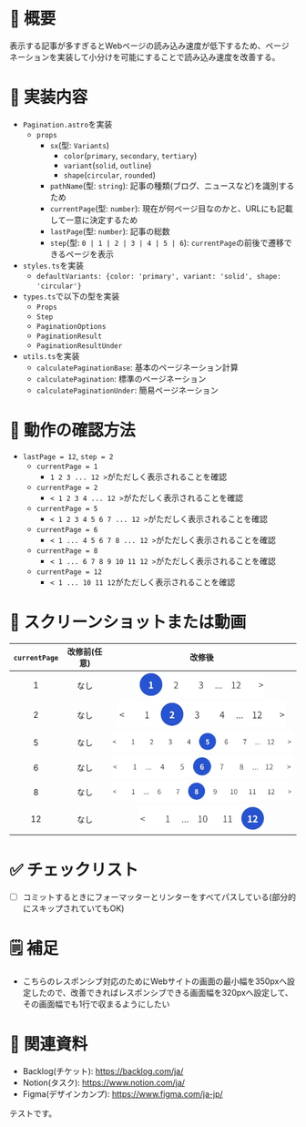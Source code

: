 <!-- PRを作成する際のテンプレートです。各項目に例を記載しておりますので、状況に合わせて変更してください。 -->

<!-- PRのタイトル -->
<!-- feat/ページネーションのコンポーネントを実装 -->

# 📝 概要

表示する記事が多すぎるとWebページの読み込み速度が低下するため、ページネーションを実装して小分けを可能にすることで読み込み速度を改善する。

# 🔧 実装内容

- `Pagination.astro`を実装
  - `props`
    - `sx`(型: `Variants`)
      - `color`(`primary`, `secondary`, `tertiary`)
      - `variant`(`solid`, `outline`)
      - `shape`(`circular`, `rounded`)
    - `pathName`(型: `string`): 記事の種類(ブログ、ニュースなど)を識別するため
    - `currentPage`(型: `number`): 現在が何ページ目なのかと、URLにも記載して一意に決定するため
    - `lastPage`(型: `number`): 記事の総数
    - `step`(型: `0 | 1 | 2 | 3 | 4 | 5 | 6`): `currentPage`の前後で遷移できるページを表示
- `styles.ts`を実装
  - `defaultVariants: {color: 'primary', variant: 'solid', shape: 'circular'}`
- `types.ts`で以下の型を実装
  - `Props`
  - `Step`
  - `PaginationOptions`
  - `PaginationResult`
  - `PaginationResultUnder`
- `utils.ts`を実装
  - `calculatePaginationBase`: 基本のページネーション計算
  - `calculatePagination`: 標準のページネーション
  - `calculatePaginationUnder`: 簡易ページネーション

# 🧪 動作の確認方法

- `lastPage = 12`, `step = 2`
  - `currentPage = 1`
    - `1 2 3 ... 12 >`がただしく表示されることを確認
  - `currentPage = 2`
    - `< 1 2 3 4 ... 12 >`がただしく表示されることを確認
  - `currentPage = 5`
    - `< 1 2 3 4 5 6 7 ... 12 >`がただしく表示されることを確認
  - `currentPage = 6`
    - `< 1 ... 4 5 6 7 8 ... 12 >`がただしく表示されることを確認
  - `currentPage = 8`
    - `< 1 ... 6 7 8 9 10 11 12 >`がただしく表示されることを確認
  - `currentPage = 12`
    - `< 1 ... 10 11 12`がただしく表示されることを確認

# 📸 スクリーンショットまたは動画

<!-- 簡素版
| 画面幅 | 改修前(任意) | 改修後 |
| :----: | :----------: | :----: |
| 1024px |              |        |
| 768px  |              |        |
| 767px  |              |        |
| 350px  |              |        |
-->

| `currentPage` | 改修前(任意) |                                                                    改修後                                                                     |
| :-----------: | :----------: | :-------------------------------------------------------------------------------------------------------------------------------------------: |
|       1       |     なし     |  ![currentPage1](https://raw.githubusercontent.com/takayuki-cycle/astro-template/refs/heads/main/src/assets/images/prTemp/currentPage1.webp)  |
|       2       |     なし     |  ![currentPage2](https://raw.githubusercontent.com/takayuki-cycle/astro-template/refs/heads/main/src/assets/images/prTemp/currentPage2.webp)  |
|       5       |     なし     |  ![currentPage5](https://raw.githubusercontent.com/takayuki-cycle/astro-template/refs/heads/main/src/assets/images/prTemp/currentPage5.webp)  |
|       6       |     なし     |  ![currentPage6](https://raw.githubusercontent.com/takayuki-cycle/astro-template/refs/heads/main/src/assets/images/prTemp/currentPage6.webp)  |
|       8       |     なし     |  ![currentPage8](https://raw.githubusercontent.com/takayuki-cycle/astro-template/refs/heads/main/src/assets/images/prTemp/currentPage8.webp)  |
|      12       |     なし     | ![currentPage12](https://raw.githubusercontent.com/takayuki-cycle/astro-template/refs/heads/main/src/assets/images/prTemp/currentPage12.webp) |

# ✅ チェックリスト

- [ ] コミットするときにフォーマッターとリンターをすべてパスしている(部分的にスキップされていてもOK)

# 🗒 補足

- こちらのレスポンシブ対応のためにWebサイトの画面の最小幅を350pxへ設定したので、改善できればレスポンシブできる画面幅を320pxへ設定して、その画面幅でも1行で収まるようにしたい

# 🔗 関連資料

- Backlog(チケット): <https://backlog.com/ja/>
- Notion(タスク): <https://www.notion.com/ja/>
- Figma(デザインカンプ): <https://www.figma.com/ja-jp/>

テストです。
